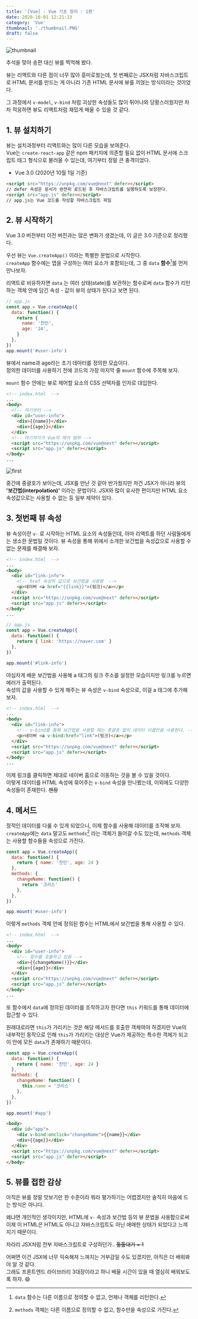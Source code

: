 ```yaml
---
title: '[Vue] - Vue 기초 정리 : 1편'
date: 2020-10-01 12:21:13
category: 'Vue'
thumbnail: './thumbnail.PNG'
draft: false
---
```


![thumbnail](./thumbnail.PNG)

추석을 맞아 송편 대신 뷰를 찍먹해 봤다.

뷰는 리액트와 다른 점이 너무 많아 흥미로웠는데, 첫 번째로는 JSX처럼 자바스크립트로 HTML 문서를 만드는 게 아니라 기존 HTML 문서에 뷰를 끼얹는 방식이라는 것이었다.

그 과정에서 `v-model`, `v-bind` 처럼 괴상한 속성들도 많이 튀어나와 당황스러웠지만 차차 적응하면 뷰도 리액트처럼 재밌게 배울 수 있을 것 같다.

## 1. 뷰 설치하기

뷰는 설치과정부터 리액트와는 많이 다른 모습을 보여준다.  
Vue는 `create-react-app` 같은 npm 패키지에 의존할 필요 없이 HTML 문서에 스크립트 태그 형식으로 불러올 수 있는데, 여기부터 정말 큰 충격이었다.

- Vue 3.0 (2020년 10월 1일 기준)

```html
<script src="https://unpkg.com/vue@next" defer></script>
// defer 속성은 문서가 완전히 로드된 후 자바스크립트를 실행하도록 보장한다.
<script src="app.js" defer></script>
// app.js는 Vue 코드를 작성할 자바스크립트 파일
```

## 2. 뷰 시작하기

Vue 3.0 버전부터 이전 버전과는 많은 변화가 생겼는데, 이 글은 3.0 기준으로 정리했다.

우선 뷰는 `Vue.createApp()` 이라는 특별한 문법으로 시작한다.  
`createApp` 함수에는 앱을 구성하는 여러 요소가 포함되는데, 그 중 `data` **함수**[^1]를 먼저 만나보자.

리액트로 비유하자면 `data` 는 여러 상태(state)를 보관하는 함수로써 `data` 함수가 리턴하는 객체 안에 담긴 속성 - 값이 뷰의 상태가 된다고 보면 된다.

```js
// app.js
const app = Vue.createApp({
  data: function() {
    return {
      name: '찬민',
      age: '24',
    }
  },
})
app.mount('#user-info')
```

뷰에서 name과 age라는 초기 데아터를 정의한 모습이다.  
정의한 데이터를 사용하기 전에 코드의 가장 마지막 줄 `mount` 함수에 주목해 보자.

`mount` 함수 안에는 뷰로 제어할 요소의 CSS 선택자를 인자로 대입한다.

```html
<!-- index.html  -->
...
<body>
  <!-- 여기부터 -->
  <div id="user-info">
    <div>{{name}}</div>
    <div>{{age}}</div>
  </div>
  <!-- 여기까지가 Vue의 제어 범위 -->
  <script src="https://unpkg.com/vue@next" defer></script>
  <script src="app.js" defer></script>
</body>
...
```

![first](./first.PNG)

중간에 중괄호가 보이는데, JSX를 만난 것 같아 반가웠지만 저건 JSX가 아니라 뷰의 **'보간법(interpolation)'** 이라는 문법이다. JSX와 많이 유사한 편이지만 HTML 요소 속성값으로는 사용할 수 없는 등 일부 제약이 있다.

## 3. 첫번째 뷰 속성

뷰 속성이란 `v-` 로 시작하는 HTML 요소의 속성들인데, 아마 리액트를 하던 사람들에게는 생소한 문법일 것이다.
뷰 속성을 통해 위에서 소개한 보간법을 속성값으로 사용할 수 없는 문제를 해결해 보자.

```html
<!-- index.html  -->
...
<body>
  <div id="link-info">
    <!-- href 속성의 값으로 보간법을 사용함  -->
    <p>네이버 <a href="{{link}}">(링크)</a></p>
  </div>
  <script src="https://unpkg.com/vue@next" defer></script>
  <script src="app.js" defer></script>
</body>
...
```

```js
// app.js
const app = Vue.createApp({
  data: function() {
    return { link: 'https://naver.com' }
  },
})

app.mount('#link-info')
```

야심차게 배운 보간법을 사용해 a 태그의 링크 주소를 설정한 모습이지만 링크를 누르면 에러가 출력된다.  
속성의 값을 사용할 수 있게 해주는 뷰 속성은 `v-bind` 속성으로, 이걸 a 태그에 추가해 보자.

```html
<!-- index.html  -->
...
<body>
  <div id="link-info">
    <!-- v-bind를 통해 보간법을 사용할 때는 중괄호 없이 데이터 이름만을 사용한다. -->
    <p>네이버 <a v-bind:href="link">(링크)</a></p>
  </div>
  <script src="https://unpkg.com/vue@next" defer></script>
  <script src="app.js" defer></script>
</body>
...
```

이제 링크를 클릭하면 제대로 네이버 홈으로 이동하는 것을 볼 수 있을 것이다.  
이렇게 데이터를 HTML 속성에 묶어주는 `v-bind` 속성을 만나봤는데, 이외에도 다양한 속성들이 존재한다. ~~젠장~~

## 4. 메서드

정적인 데이터를 다룰 수 있게 되었으니, 이제 함수를 사용해 데이터를 조작해 보자.  
`createApp`에는 `data` 말고도 `methods`[^2] 라는 객체가 들어갈 수도 있는데, `methods` 객체는 사용할 함수들을 속성으로 가진다.

```js
const app = Vue.createApp({
  data: function() {
    return { name: '찬민', age: 24 }
  },
  methods: {
    changeName: function() {
      return '크리스'
    },
  },
})

app.mount('#user-info')
```

이렇게 `methods` 객체 안에 정의된 함수는 HTML에서 보간법을 통해 사용할 수 있다.

```html
<!-- index.html  -->
...
<body>
  <div id="user-info">
    <!-- 함수를 호출하고 있음 -->
    <div>{{changeName()}}</div>
    <div>{{age}}</div>
  </div>
  <script src="https://unpkg.com/vue@next" defer></script>
  <script src="app.js" defer></script>
</body>
...
```

또 함수에서 `data`에 정의된 데이터를 조작하고자 한다면 `this` 키워드를 통해 데이터에 접근할 수 있다.

원래대로라면 `this`가 가리키는 것은 해당 메서드를 호출한 객체여야 하겠지만 Vue의 내부적인 동작으로 인해 `this`가 가리키는 대상은 Vue가 제공하는 특수한 객체가 되고 이 안에 모든 `data`가 존재하기 때문이다.

```js
const app = Vue.createApp({
  data: function() {
    return { name: '찬민', age: 24 }
  },
  methods: {
    changeName: function() {
      this.name = '크리스'
    },
  },
})

app.mount('#app')
```

```html
<body>
  <div id="app">
    <div v-bind:onclick="changeName">{{name}}</div>
    <div>{{age}}</div>
  </div>
  <script src="https://unpkg.com/vue@next" defer></script>
  <script src="app.js" defer></script>
</body>
```

## 5. 뷰를 접한 감상

아직은 뷰를 정말 맛보기만 한 수준이라 뭐라 평가하기는 어렵겠지만 솔직히 마음에 드는 방식은 아니다.

왜냐면 개인적인 생각이지만, HTML에 `v-` 속성과 보간법 등의 뷰 문법을 사용함으로써 이제 이 HTML은 HTML도 아니고 자바스크립트도 아닌 애매한 상태가 되었다고 느껴지기 때문이다.

차라리 JSX처럼 전부 자바스크립트로 구성하던가.. ~~툴툴대기 + 1~~

어쩌면 이건 JSX에 너무 익숙해져 느껴지는 거부감일 수도 있겠지만, 아직은 더 배워봐야 알 것 같다.  
그래도 프론트엔드 라이브러리 3대장이라고 하니 배울 시간이 있을 때 열심히 배워보도록 하자. 😄

[^1]: `data` 함수는 다른 이름으로 정의할 수 없고, 언제나 객체를 리턴한다.
[^2]: `methods` 객체는 다른 이름으로 정의할 수 없고, 함수만을 속성으로 가진다.
